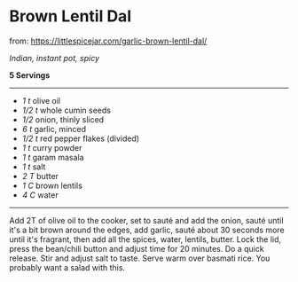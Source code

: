 # Brown Lentil Dal

from: https://littlespicejar.com/garlic-brown-lentil-dal/

*Indian, instant pot, spicy*

**5 Servings**

---

- *1 t* olive oil
- *1/2 t* whole cumin seeds
- *1/2* onion, thinly sliced
- *6 t* garlic, minced
- *1/2 t* red pepper flakes (divided)
- *1 t* curry powder
- *1 t* garam masala
- *1 t* salt
- *2 T* butter
- *1 C* brown lentils
- *4 C* water

---

Add 2T of olive oil to the cooker, set to sauté and add the onion, sauté until
it's a bit brown around the edges, add garlic, sauté  about 30 seconds more
until it's fragrant, then add all the spices, water, lentils, butter. Lock the
lid, press  the bean/chili button and adjust time for 20 minutes. Do a quick
release. Stir and adjust salt to taste. Serve warm over basmati rice. You
probably want a salad with this.
